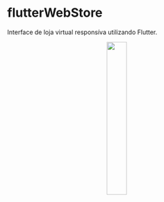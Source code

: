 # flutterWebStore
 Interface de loja virtual responsíva utilizando Flutter.
<div align="center">
  <img src="https://user-images.githubusercontent.com/64506852/223148461-3cc9d4db-8532-4904-91ea-f6b95d3df336.png" width="30%">
 </div>
